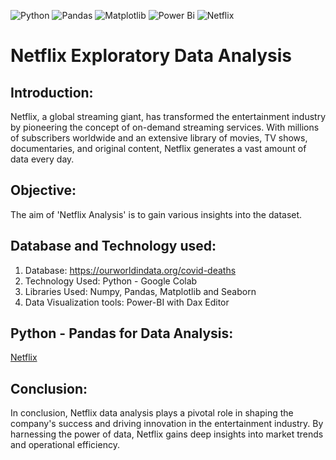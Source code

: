 ![Python](https://img.shields.io/badge/python-3670A0?style=for-the-badge&logo=python&logoColor=ffdd54)
![Pandas](https://img.shields.io/badge/pandas-%23150458.svg?style=for-the-badge&logo=pandas&logoColor=white)
![Matplotlib](https://img.shields.io/badge/Matplotlib-%23ffffff.svg?style=for-the-badge&logo=Matplotlib&logoColor=black)
![Power Bi](https://img.shields.io/badge/power_bi-F2C811?style=for-the-badge&logo=powerbi&logoColor=black)
![Netflix](https://img.shields.io/badge/Netflix-E50914?style=for-the-badge&logo=netflix&logoColor=white)

# Netflix Exploratory Data Analysis

## Introduction:

Netflix, a global streaming giant, has transformed the entertainment industry by pioneering the concept of on-demand streaming services. With millions of subscribers worldwide and an extensive library of movies, TV shows, documentaries, and original content, Netflix generates a vast amount of data every day.

## Objective:
The aim of 'Netflix Analysis' is to gain various insights into the dataset.

## Database and Technology used:
1. Database: https://ourworldindata.org/covid-deaths
2. Technology Used: Python - Google Colab
3. Libraries Used: Numpy, Pandas, Matplotlib and Seaborn
4. Data Visualization tools: Power-BI with Dax Editor

## Python - Pandas for Data Analysis:
[Netflix](https://github.com/Rohit-Moghe/Netflix-Exploratory-Data-Analysis/blob/b175d3e69a8a873f46e898893279de7ac9aa979b/Netflix_Data_Analysis.ipynb)

## Conclusion:
In conclusion, Netflix data analysis plays a pivotal role in shaping the company's success and driving innovation in the entertainment industry. By harnessing the power of data, Netflix gains deep insights into market trends and operational efficiency.
